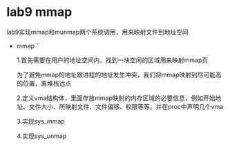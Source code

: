# lab9 mmap

lab9实现mmap和munmap两个系统调用，用来映射文件到地址空间

* mmap ``

    1.首先需要在用户的地址空间内，找到一块空闲的区域用来映射mmap页

    为了避免mmap的地址跟进程的地址发生冲突，我们将mmap映射到尽可能高的位置，离堆栈远点

    2.定义vma结构体，里面存放mmap映射的内存区域的必要信息，例如开始地址、文件大小、所映射文件、文件偏移、权限等等。并在proc中声明几个vma

    3.实现sys_mmap

    4.实现sys_unmap

